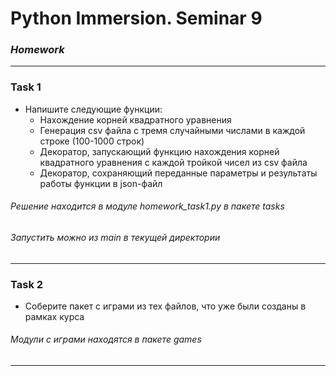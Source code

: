 # Python Immersion. Seminar 9
### *Homework*



---
### Task 1
- Напишите следующие функции:
    - Нахождение корней квадратного уравнения
    - Генерация csv файла с тремя случайными числами в каждой строке (100-1000 строк)
    - Декоратор, запускающий функцию нахождения корней квадратного уравнения с каждой тройкой чисел из csv файла
    - Декоратор, сохраняющий переданные параметры и результаты работы функции в json-файл  
  
###### Решение находится в модуле *homework_task1.py* в пакете *tasks*  
###### Запустить можно из *main* в текущей директории

---  

### Task 2
- Соберите пакет с играми из тех файлов, что уже были созданы в рамках курса

###### Модули с играми находятся в пакете *games* 

---
